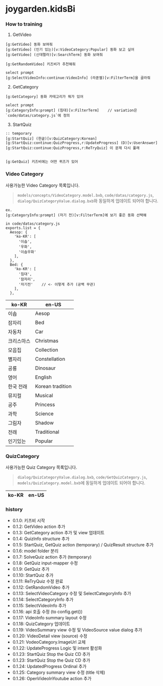 # joygarden.kidsBi

### How to training
1. GetVideo
```
[g:GetVideo] 동화 보여줘
[g:GetVideo] (인기 있는)[v:VideoCategory:Popular] 동화 보고 싶어
[g:GetVideo] (신데렐라)[v:SearchTerm] 동화 보여줘

[g:GetRandomVideo] 키즈비가 추천해줘

select prompt
[g:SelectVideoInfo:continue:VideoInfo] (라푼젤)[v:FilterTerm]을 골라줘
```

2. GetCategory
```
[g:GetCategory] 동화 카테고리가 뭐가 있어

select prompt
[g:CategoryInfo:prompt] (침대)[v:FilterTerm]    // variation은 `code/datas/category.js`에 정의
```

3. StartQuiz
```
:: temporary
[g:StartQuiz] (한글)[v:QuizCategory:Korean]
[g:StartQuiz:continue:QuizProgress,r:UpdateProgress] (D)[v:UserAnswer]
[g:StartQuiz:continue:QuizProgress,r:ReTryQuiz] 이 문제 다시 풀래


[g:GetQuiz] 키즈비에는 어떤 퀴즈가 있어
```

### Video Category
사용가능한 Video Category 목록입니다.
> `models/concepts/VideoCategory.model.bxb`, `code/datas/category.js`, `dialog/QuizCategoryValue.dialog.bxb`와 동일하게 업데이트 되어야 합니다.

```
ex.
[g:CategoryInfo:prompt] (자기 전)[v:FilterTerm]에 보기 좋은 동화 선택해

in code/datas/category.js
exports.list = {
  Aesop: {
    'ko-KR': [
      '이솝',
      '우화',
      '이솝우화'
    ],
  },
  Bed: {
    'ko-KR': [
      '침대',
      '잠자리',
      '자기전'    // <- 이렇게 추가 (공백 무관)
    ],
  },
```

| ko-KR | en-US |
|-------|-------|
| 이솝 | Aesop |
| 잠자리 | Bed |
| 자동차 | Car |
| 크리스마스 | Christmas |
| 모음집 | Collection |
| 별자리 | Constellation |
| 공룡 | Dinosaur |
| 영어 | English |
| 한국 전래 | Korean tradition |
| 뮤지컬 | Musical |
| 공주 | Princess |
| 과학 | Science |
| 그림자 | Shadow |
| 전래 | Traditional |
| 인기있는 | Popular |


### QuizCategory
사용가능한 Quiz Category 목록입니다.
> `dialog/QuizCategoryValue.dialog.bxb`, `code/GetQuizCategory.js`, `models/QuizCategory.model.bxb`에 동일하게 업데이트 되어야 합니다.

| ko-KR | en-US |
| ----- | ----- |

### history
- 0.1.0: 키즈비 시작
- 0.1.2: GetVideo action 추가
- 0.1.3: GetCategory action 추가 및 view 업데이트
- 0.1.4: QuizInfo structure 추가
- 0.1.5: StartQuiz, GetQuiz action (temporary) / QuizResult structure 추가
- 0.1.6: model folder 분리
- 0.1.7: SolveQuiz action 추가 (temporary)
- 0.1.8: GetQuiz input-mapper 수정
- 0.1.9: GetQuiz 추가
- 0.1.10: StartQuiz 추가
- 0.1.11: ReTryQuiz 수정 완료
- 0.1.12: GetRandomVideo 추가
- 0.1.13: SelectVideoCategory 수정 및 SelectCategoryInfo 추가
- 0.1.14: SelectCategoryInfo 추가
- 0.1.15: SelectVideoInfo 추가
- 0.1.16: api 호출 수정 (to config.get())
- 0.1.17: VideoInfo summary layout 수정
- 0.1.18: QuizCategory 업데이트
- 0.1.19: VideoSummary view 수정 및 VideoSource value dialog 추가
- 0.1.20: VideoDetail view (source) 수정
- 0.1.21: VodeoCategory.ImageUrl 교체
- 0.1.22: UpdateProgress Logic 및 intent 활성화
- 0.1.23: StartQuiz Stop the Quiz CD 추가 
- 0.1.23: StartQuiz Stop the Quiz CD 추가
- 0.1.24: UpdatedProgress Ordinal 추가 
- 0.1.25: Category summary view 수정 (title 삭제)
- 0.1.26: OpenVideoInYoutube action 추가
